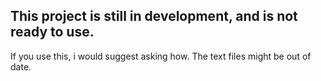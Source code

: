 ## This project is still in development, and is not ready to use.
If you use this, i would suggest asking how. The text files might be out of date.